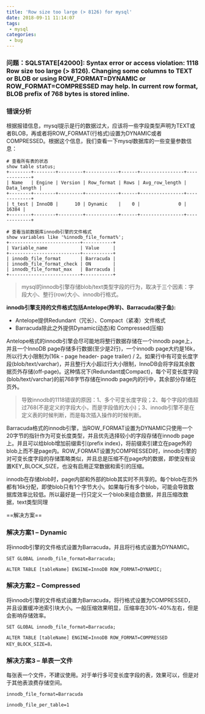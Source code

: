 ```yaml
---
title: 'Row size too large (> 8126) for mysql'
date: 2018-09-11 11:14:07
tags:
 - mysql
categories:
 - bug
---
```


### 问题：SQLSTATE[42000]: Syntax error or access violation: 1118 Row size too large (> 8126). Changing some columns to TEXT or BLOB or using ROW_FORMAT=DYNAMIC or ROW_FORMAT=COMPRESSED may help. In current row format, BLOB prefix of 768 bytes is stored inline.

### 错误分析
根据报错信息，mysql提示是行的数据过大，应该将一些字段类型声明为TEXT或者BLOB，再或者将ROW_FORMAT(行格式)设置为DYNAMIC或者COMPRESSED。根据这个信息，我们查看一下mysql数据库的一些变量参数信息：
```
# 查看所有表的状态
show table status;
+--------+--------+---------+------------+------+----------------+-------------+
| Name   | Engine | Version | Row_format | Rows | Avg_row_length | Data_length |
+--------+--------+---------+------------+------+----------------+-------------+
| t_test | InnoDB |      10 | Dynamic    |    0 |              0 |       16384 |
+--------+--------+---------+------------+------+----------------+-------------+

# 查看当前数据库innodb引擎的文件格式
show variables like '%innodb_file_format%';
+--------------------------+-----------+
| Variable_name            | Value     |
+--------------------------+-----------+
| innodb_file_format       | Barracuda |
| innodb_file_format_check | ON        |
| innodb_file_format_max   | Barracuda |
+--------------------------+-----------+
```
<!--more-->
> mysql的innodb引擎存储blob/text类型字段的行为，取决于三个因素：字段大小、整行(row)大小、innodb行格式。


**innodb引擎支持的文件格式包括Antelope(羚羊)、Barracuda(梭子鱼):**
  - Antelope提供Redundant（冗长）、Compact（紧凑）文件格式
  - Barracuda除此之外提供Dynamic(动态)和 Compressed(压缩)
  
Antelope格式的innodb引擎会尽可能地将整行数据存储在一个innodb page上，并且一个InnoDB page存储多行数据(至少是2行)，一个innodb page大约是16k，所以行大小限制为(16k - page header- page trailer) / 2。如果行中有可变长度字段(blob/text/varchar)，并且整行大小超过行大小限制，InnoDB会将字段其余数据页外存储(off-page)。这种情况下(Redundant或Compact)，每个可变长度字段(blob/text/varchar)的前768字节存储在innodb page内的行中，其余部分存储在页外。

> 导致innodb的1118错误的原因：1、多个可变长度字段；2、每个字段的值超过768(不是定义的字段大小，而是字段值的大小)；3、innodb引擎不是在定义表的时候判断，而是每次插入操作的时候判断。

Barracuda格式的innodb引擎，当ROW_FORMAT设置为DYNAMIC只使用一个20字节的指针作为可变长度类型，并且优先选择较小的字段存储在innodb page上。并且可以给blob增加前缀索引(prefix index)，将前缀索引建立在page外的blob上而不是page内。ROW_FORMAT设置为COMPRESSED时，innodb引擎的对可变长度字段的存储策略类似，并且总是压缩不在page内的数据，即使没有设置KEY_BLOCK_SIZE，也没有启用正常数据和索引的压缩。

innodb在存储blob时，page内部和外部的blob其实时不共享的。每个blob在页外都有16k分配，即使blob只有1个字节大小。如果每行有多个blob，可能会导致数据库效率比较低。所以最好是一行只定义一个blob来组合数据，并且压缩改数据，text类型同理

==解决方案==

### 解决方案1 – Dynamic
将innodb引擎的文件格式设置为Barracuda，并且将行格式设置为DYNAMIC。

```
SET GLOBAL innodb_file_format=Barracuda;

ALTER TABLE [tableName] ENGINE=InnoDB ROW_FORMAT=DYNAMIC;

```


### 解决方案2 – Compressed
将innodb引擎的文件格式设置为Barracuda，将行格式设置为COMPRESSED，并且设置缓冲池索引块大小。一般压缩效果明显，压缩率在30%-40%左右，但是会影响存储效率。

```
SET GLOBAL innodb_file_format=Barracuda;

ALTER TABLE [tableName] ENGINE=InnoDB ROW_FORMAT=COMPRESSED KEY_BLOCK_SIZE=8，

```

### 解决方案3 – 单表一文件
每张表一个文件，不建议使用。对于单行多可变长度字段的表，效果可以，但是对于其他表浪费存储空间。
```
innodb_file_format=Barracuda

innodb_file_per_table=1
```
